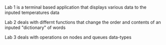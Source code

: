 Lab 1 is a terminal based application that displays various data to the inputed temperatures data

Lab 2 deals with differnt functions that change the order and contents of an inputed "dictionary" of words

Lab 3 deals with operations on nodes and queues data-types
